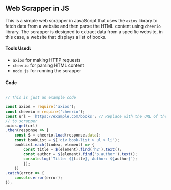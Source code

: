## Web Scrapper in JS
This is a simple web scrapper in JavaScript that uses the `axios` library to fetch data from
a website and then parse the HTML content using `cheerio` library. The scrapper is designed to
extract data from a specific website, in this case, a website that displays a list of books.

#### Tools Used:
- `axios` for making HTTP requests
- `cheerio` for parsing HTML content
- `node.js` for running the scrapper
#### Code
```javascript

// This is just an example code

const axios = require('axios');
const cheerio = require('cheerio');
const url = 'https://example.com/books'; // Replace with the URL of the website you want
// to scrapper
axios.get(url)
.then(response => {
    const $ = cheerio.load(response.data);
    const bookList = $('div.book-list > ul > li');
    bookList.each((index, element) => {
        const title = $(element).find('h2').text();
        const author = $(element).find('p.author').text();
        console.log(`Title: ${title}, Author: ${author}`);
        });
    })
.catch(error => {
    console.error(error);
});

```